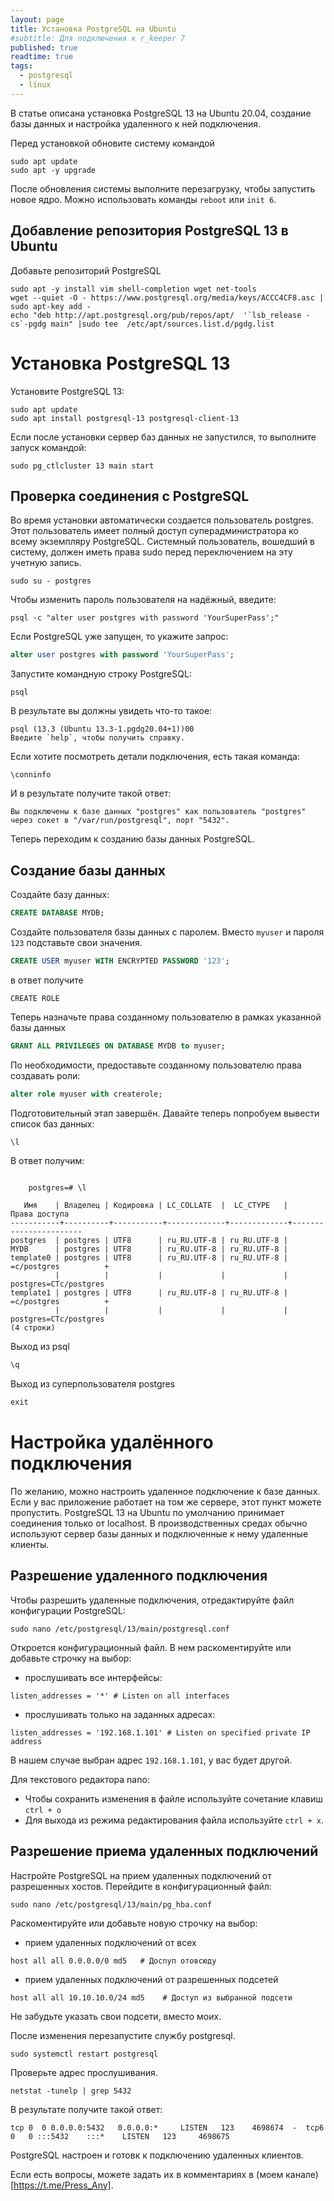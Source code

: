 ```yaml
---
layout: page
title: Установка PostgreSQL на Ubuntu
#subtitle: Для подключения к r_keeper 7
published: true
readtime: true
tags:
  - postgresql
  - linux
---
```


В статье описана установка PostgreSQL 13 на Ubuntu 20.04, создание базы данных и настройка удаленного к ней подключения.

Перед установкой обновите систему командой
```shell
sudo apt update
sudo apt -y upgrade
```
После обновления системы выполните перезагрузку, чтобы запустить новое ядро. Можно использовать команды `reboot` или `init 6`.

## Добавление репозитория PostgreSQL 13 в Ubuntu
Добавьте репозиторий PostgreSQL
```shell
sudo apt -y install vim shell-completion wget net-tools
wget --quiet -O - https://www.postgresql.org/media/keys/ACCC4CF8.asc | sudo apt-key add -
echo "deb http://apt.postgresql.org/pub/repos/apt/  '`lsb_release -cs`-pgdg main" |sudo tee  /etc/apt/sources.list.d/pgdg.list
```

# Установка PostgreSQL 13
Установите PostgreSQL 13:
```shell
sudo apt update
sudo apt install postgresql-13 postgresql-client-13
```
Если после установки сервер баз данных не запустился, то выполните запуск командой:
```shell
sudo pg_ctlcluster 13 main start
```
## Проверка соединения с PostgreSQL
Во время установки автоматически создается пользователь postgres. Этот пользователь имеет полный доступ суперадминистратора ко всему экземпляру PostgreSQL. Системный пользователь, вошедший в систему, должен иметь права sudo перед переключением на эту учетную запись.
```shell
sudo su - postgres
```
Чтобы изменить пароль пользователя на надёжный, введите:
```shell
psql -c "alter user postgres with password 'YourSuperPass';"
```
Если PostgreSQL уже запущен, то укажите запрос:
```sql
alter user postgres with password 'YourSuperPass';
```
Запустите командную строку PostgreSQL:
```shell
psql
```
В результате вы должны увидеть что-то такое:
```
psql (13.3 (Ubuntu 13.3-1.pgdg20.04+1))00
Введите `help`, чтобы получить справку.
```
Если хотите посмотреть детали подключения, есть такая команда:
```shell
\conninfo
```
И в результате получите такой ответ:
```
Вы подключены к базе данных "postgres" как пользователь "postgres" через сокет в "/var/run/postgresql", порт "5432".
```
Теперь переходим к созданию базы данных PostgreSQL.
## Создание базы данных
Создайте базу данных:
```sql
CREATE DATABASE MYDB;
```
Создайте пользователя базы данных с паролем. Вместо `myuser` и пароля `123` подставьте свои значения.
```sql
CREATE USER myuser WITH ENCRYPTED PASSWORD '123';
```
в ответ получите 
```
CREATE ROLE
```
Теперь назначьте права созданному пользователю в рамках указанной базы данных
```sql
GRANT ALL PRIVILEGES ON DATABASE MYDB to myuser;   
```
По необходимости, предоставьте созданному пользователю права создавать роли:
```sql
alter role myuser with createrole;
```

Подготовительный этап завершён. Давайте теперь попробуем вывести список баз данных:
```sql
\l
```
В ответ получим:
```

	postgres=# \l 
 
   Имя    | Владелец | Кодировка | LC_COLLATE  |  LC_CTYPE   |     Права доступа      
-----------+----------+-----------+-------------+-------------+----------------------- 
postgres  | postgres | UTF8      | ru_RU.UTF-8 | ru_RU.UTF-8 |  
MYDB      | postgres | UTF8      | ru_RU.UTF-8 | ru_RU.UTF-8 |  
template0 | postgres | UTF8      | ru_RU.UTF-8 | ru_RU.UTF-8 | =c/postgres          + 
          |          |           |             |             | postgres=CTc/postgres 
template1 | postgres | UTF8      | ru_RU.UTF-8 | ru_RU.UTF-8 | =c/postgres          + 
          |          |           |             |             | postgres=CTc/postgres 
(4 строки)
```
Выход из psql 
```sql
\q
```
Выход из суперпользователя postgres
```sql
exit
```
# Настройка удалённого подключения
По желанию, можно настроить удаленное подключение к базе данных. Если у вас приложение работает на том же сервере, этот пункт можете пропустить. 
PostgreSQL 13 на Ubuntu по умолчанию принимает соединения только от localhost. В производственных средах обычно используют сервер базы данных и подключенные к нему удаленные клиенты.
## Разрешение удаленного подключения
Чтобы разрешить удаленные подключения, отредактируйте файл конфигурации PostgreSQL:
```shell
sudo nano /etc/postgresql/13/main/postgresql.conf
```
Откроется конфигурационный файл. В нем раскоментируйте или добавьте строчку на выбор:
- прослушивать все интерфейсы:
```shell
listen_addresses = '*' # Listen on all interfaces
```
- прослушивать только на заданных адресах:
```shell
listen_addresses = '192.168.1.101' # Listen on specified private IP address
```
В нашем случае выбран адрес `192.168.1.101`, у вас будет другой.

Для текстового редактора nano:
- Чтобы сохранить изменения в файле используйте сочетание клавиш `ctrl + o`
- Для выхода из режима редактирования файла используйте `ctrl + x`.

## Разрешение приема удаленных подключений
Настройте PostgreSQL на прием удаленных подключений от разрешенных хостов.
Перейдите в конфигурационный файл:
```shell
sudo nano /etc/postgresql/13/main/pg_hba.conf
```
Раскоментируйте или добавьте новую строчку на выбор:
- прием удаленных подключений от всех
```shell
host all all 0.0.0.0/0 md5   # Досnуп отовсюду
```
- прием удаленных подключений от разрешенных подсетей
```shell
host all all 10.10.10.0/24 md5    # Доступ из выбранной подсети
```
Не забудьте указать свои подсети, вместо моих.

После изменения перезапустите службу postgresql.
```shell
sudo systemctl restart postgresql
```
Проверьте адрес прослушивания.
```shell
netstat -tunelp | grep 5432
```
В результате получите такой ответ:
```
tcp 0  0 0.0.0.0:5432   0.0.0.0:*     LISTEN   123    4698674  -  tcp6  0   0 :::5432    :::*    LISTEN   123     4698675
```
PostgreSQL настроен и готовк к подключению удаленных клиентов.

Если есть вопросы, можете задать их в комментариях в (моем канале)[https://t.me/Press_Any].